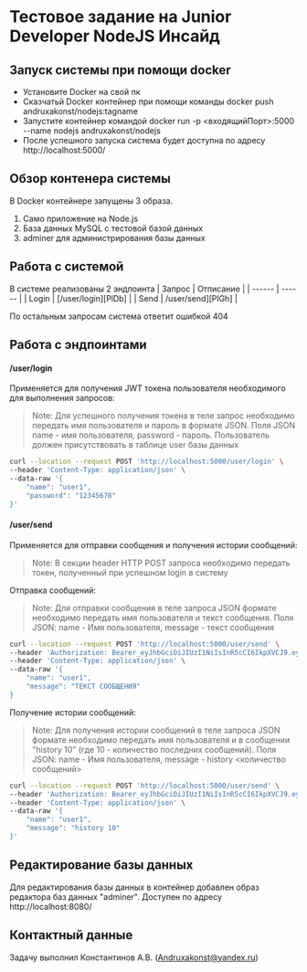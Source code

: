 # Тестовое задание на Junior Developer NodeJS Инсайд

## Запуск системы при помощи docker

- Установите Docker на свой пк
- Сказчатьй Docker контейнер при помощи команды docker push andruxakonst/nodejs:tagname
- Запустите контейнер командой docker run -p <входящийПорт>:5000 --name nodejs andruxakonst/nodejs
- После успешного запуска система будет доступна по адресу http://localhost:5000/

## Обзор контенера системы

В Docker контейнере запущены 3 образа. 
1) Само приложение на Node.js
2) База данных MySQL с тестовой базой данных
3) adminer для администрирования базы данных

## Работа с системой

В системе реализованы 2 эндпоинта
| Запрос | Отписание |
| ------ | ------ |
| Login | [/user/login][PlDb] |
| Send | /user/send][PlGh] |

По остальным запросам система ответит ошибкой 404

## Работа с эндпоинтами

#### /user/login

Применяется для получения JWT токена пользователя необходимого для выполнения запросов:
> Note: Для успешного получения токена в теле запрос необходимо передать имя пользователя и пароль в формате JSON. Поля JSON name - имя пользователя, password - пароль. Пользователь должен присутствовать в таблице user базы данных

```sh
curl --location --request POST 'http://localhost:5000/user/login' \
--header 'Content-Type: application/json' \
--data-raw '{
    "name": "user1",
    "password": "12345678"
}'
```

#### /user/send

Применяется для отправки сообщения и получения истории сообщений:
> Note: В секции header HTTP POST запроса необходимо передать токен, полученный при успешном login в систему

Отправка сообщений:
> Note: Для отправки сообщения в теле запроса JSON формате необходимо передать имя пользователя и текст сообщения. Поля JSON: name - Имя пользователя, message - текст сообщения

```sh
curl --location --request POST 'http://localhost:5000/user/send' \
--header 'Authorization: Bearer_eyJhbGciOiJIUzI1NiIsInR5cCI6IkpXVCJ9.eyJ1c2VyX2lkIjoyLCJpYXQiOjE2NjIyODYxOTJ9.3vfZ_4lVcC37Z2un8ptScN0m47aHg1y4s0MJW7pI-0E' \
--header 'Content-Type: application/json' \
--data-raw '{
    "name": "user1",
    "message": "ТЕКСТ СООБЩЕНИЯ" 
}
```
Получение истории сообщений:
> Note: Для получения истории сообщений в теле запроса JSON формате необходимо передать имя пользователя и в сообщении "history 10" (где 10 - количество последних сообщений). Поля JSON: name - Имя пользователя, message - history <количество сообщений>

```sh
curl --location --request POST 'http://localhost:5000/user/send' \
--header 'Authorization: Bearer_eyJhbGciOiJIUzI1NiIsInR5cCI6IkpXVCJ9.eyJ1c2VyX2lkIjoyLCJpYXQiOjE2NjIyODYxOTJ9.3vfZ_4lVcC37Z2un8ptScN0m47aHg1y4s0MJW7pI-0E' \
--header 'Content-Type: application/json' \
--data-raw '{
    "name": "user1",
    "message": "history 10" 
}'
```

## Редактирование базы данных

Для редактирования базы данных в контейнер добавлен образ редактора баз данных "adminer".
Доступен по адресу http://localhost:8080/

## Контактный данные

Задачу выполнил Константинов А.В.  ([Andruxakonst@yandex.ru](Andruxakonst@yandex.ru))
